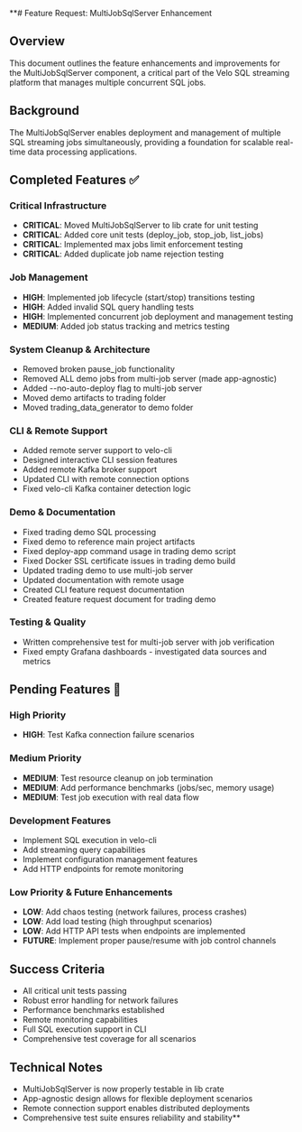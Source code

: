 **# Feature Request: MultiJobSqlServer Enhancement

## Overview
This document outlines the feature enhancements and improvements for the MultiJobSqlServer component, a critical part of the Velo SQL streaming platform that manages multiple concurrent SQL jobs.

## Background
The MultiJobSqlServer enables deployment and management of multiple SQL streaming jobs simultaneously, providing a foundation for scalable real-time data processing applications.

## Completed Features ✅

### Critical Infrastructure
- **CRITICAL**: Moved MultiJobSqlServer to lib crate for unit testing
- **CRITICAL**: Added core unit tests (deploy_job, stop_job, list_jobs)
- **CRITICAL**: Implemented max jobs limit enforcement testing
- **CRITICAL**: Added duplicate job name rejection testing

### Job Management
- **HIGH**: Implemented job lifecycle (start/stop) transitions testing
- **HIGH**: Added invalid SQL query handling tests
- **HIGH**: Implemented concurrent job deployment and management testing
- **MEDIUM**: Added job status tracking and metrics testing

### System Cleanup & Architecture
- Removed broken pause_job functionality
- Removed ALL demo jobs from multi-job server (made app-agnostic)
- Added --no-auto-deploy flag to multi-job server
- Moved demo artifacts to trading folder
- Moved trading_data_generator to demo folder

### CLI & Remote Support
- Added remote server support to velo-cli
- Designed interactive CLI session features
- Added remote Kafka broker support
- Updated CLI with remote connection options
- Fixed velo-cli Kafka container detection logic

### Demo & Documentation
- Fixed trading demo SQL processing
- Fixed demo to reference main project artifacts
- Fixed deploy-app command usage in trading demo script
- Fixed Docker SSL certificate issues in trading demo build
- Updated trading demo to use multi-job server
- Updated documentation with remote usage
- Created CLI feature request documentation
- Created feature request document for trading demo

### Testing & Quality
- Written comprehensive test for multi-job server with job verification
- Fixed empty Grafana dashboards - investigated data sources and metrics

## Pending Features 🔄

### High Priority
- **HIGH**: Test Kafka connection failure scenarios

### Medium Priority
- **MEDIUM**: Test resource cleanup on job termination
- **MEDIUM**: Add performance benchmarks (jobs/sec, memory usage)
- **MEDIUM**: Test job execution with real data flow

### Development Features
- Implement SQL execution in velo-cli
- Add streaming query capabilities
- Implement configuration management features
- Add HTTP endpoints for remote monitoring

### Low Priority & Future Enhancements
- **LOW**: Add chaos testing (network failures, process crashes)
- **LOW**: Add load testing (high throughput scenarios)
- **LOW**: Add HTTP API tests when endpoints are implemented
- **FUTURE**: Implement proper pause/resume with job control channels

## Success Criteria
- All critical unit tests passing
- Robust error handling for network failures
- Performance benchmarks established
- Remote monitoring capabilities
- Full SQL execution support in CLI
- Comprehensive test coverage for all scenarios

## Technical Notes
- MultiJobSqlServer is now properly testable in lib crate
- App-agnostic design allows for flexible deployment scenarios
- Remote connection support enables distributed deployments
- Comprehensive test suite ensures reliability and stability**